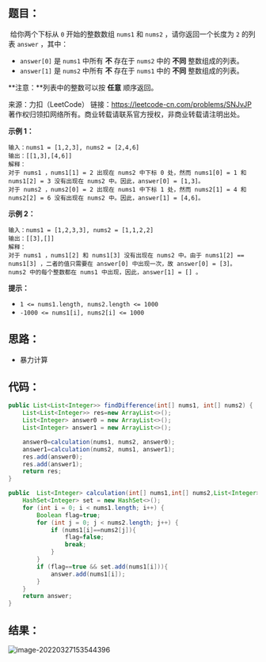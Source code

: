 ## 题目：

​	给你两个下标从 `0` 开始的整数数组 `nums1` 和 `nums2` ，请你返回一个长度为 `2` 的列表 `answer` ，其中：

- `answer[0]` 是 `nums1` 中所有 **不** 存在于 `nums2` 中的 **不同** 整数组成的列表。
- `answer[1]` 是 `nums2` 中所有 **不** 存在于 `nums1` 中的 **不同** 整数组成的列表。

**注意：**列表中的整数可以按 **任意** 顺序返回。



来源：力扣（LeetCode） 链接：https://leetcode-cn.com/problems/SNJvJP 著作权归领扣网络所有。商业转载请联系官方授权，非商业转载请注明出处。

<!--more-->

**示例 1：**

```
输入：nums1 = [1,2,3], nums2 = [2,4,6]
输出：[[1,3],[4,6]]
解释：
对于 nums1 ，nums1[1] = 2 出现在 nums2 中下标 0 处，然而 nums1[0] = 1 和 nums1[2] = 3 没有出现在 nums2 中。因此，answer[0] = [1,3]。
对于 nums2 ，nums2[0] = 2 出现在 nums1 中下标 1 处，然而 nums2[1] = 4 和 nums2[2] = 6 没有出现在 nums2 中。因此，answer[1] = [4,6]。
```

**示例 2：**

```
输入：nums1 = [1,2,3,3], nums2 = [1,1,2,2]
输出：[[3],[]]
解释：
对于 nums1 ，nums1[2] 和 nums1[3] 没有出现在 nums2 中。由于 nums1[2] == nums1[3] ，二者的值只需要在 answer[0] 中出现一次，故 answer[0] = [3]。
nums2 中的每个整数都在 nums1 中出现，因此，answer[1] = [] 。 
```

**提示：**

- `1 <= nums1.length, nums2.length <= 1000`
- `-1000 <= nums1[i], nums2[i] <= 1000`

## 思路：

- 暴力计算

## 代码：

```java
public List<List<Integer>> findDifference(int[] nums1, int[] nums2) {
    List<List<Integer>> res=new ArrayList<>();
    List<Integer> answer0 = new ArrayList<>();
    List<Integer> answer1 = new ArrayList<>();

    answer0=calculation(nums1, nums2, answer0);
    answer1=calculation(nums2, nums1, answer1);
    res.add(answer0);
    res.add(answer1);
    return res;
}

public  List<Integer> calculation(int[] nums1,int[] nums2,List<Integer> answer){
    HashSet<Integer> set = new HashSet<>();
    for (int i = 0; i < nums1.length; i++) {
        Boolean flag=true;
        for (int j = 0; j < nums2.length; j++) {
            if (nums1[i]==nums2[j]){
                flag=false;
                break;
            }
        }
        if (flag==true && set.add(nums1[i])){
            answer.add(nums1[i]);
        }
    }
    return answer;
}
```

## 结果：

![image-20220327153544396](https://img.misteryliu.top/image-20220327153544396.png)